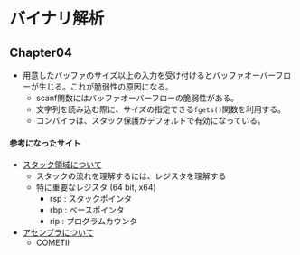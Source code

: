 # バイナリ解析
## Chapter04
- 用意したバッファのサイズ以上の入力を受け付けるとバッファオーバーフローが生じる。これが脆弱性の原因になる。
    - scanf関数にはバッファオーバーフローの脆弱性がある。
    - 文字列を読み込む際に、サイズの指定できる`fgets()`関数を利用する。
    - コンパイラは、スタック保護がデフォルトで有効になっている。
#### 参考になったサイト

- [スタック領域について](https://wireless-network.net/stack/)
    - スタックの流れを理解するには、レジスタを理解する
    - 特に重要なレジスタ (64 bit, x64)
        - rsp : スタックポインタ
        - rbp : ベースポインタ
        - rip : プログラムカウンタ
- [アセンブラについて](https://xtech.nikkei.com/it/members/ITPro/ITBASIC/20021218/1/)
    - COMETⅡ